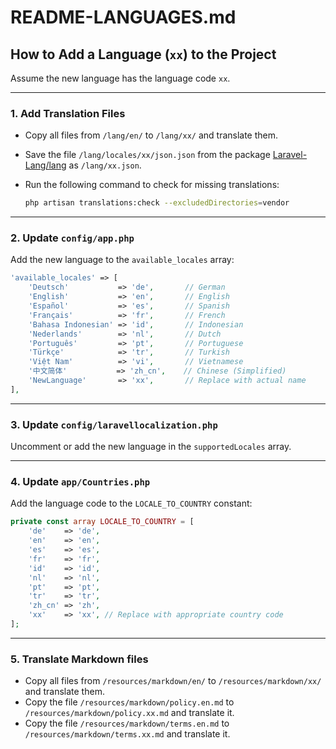 # README-LANGUAGES.md

## How to Add a Language (`xx`) to the Project

Assume the new language has the language code `xx`.

---

### 1. Add Translation Files

-   Copy all files from `/lang/en/` to `/lang/xx/` and translate them.
-   Save the file `/lang/locales/xx/json.json` from the package [Laravel-Lang/lang](https://github.com/Laravel-Lang/lang/tree/main/locales) as `/lang/xx.json`.
-   Run the following command to check for missing translations:

    ```bash
    php artisan translations:check --excludedDirectories=vendor
    ```

---

### 2. Update `config/app.php`

Add the new language to the `available_locales` array:

```php
'available_locales' => [
    'Deutsch'           => 'de',       // German
    'English'           => 'en',       // English
    'Español'           => 'es',       // Spanish
    'Français'          => 'fr',       // French
    'Bahasa Indonesian' => 'id',       // Indonesian
    'Nederlands'        => 'nl',       // Dutch
    'Português'         => 'pt',       // Portuguese
    'Türkçe'            => 'tr',       // Turkish
    'Việt Nam'          => 'vi',       // Vietnamese
    '中文简体'           => 'zh_cn',    // Chinese (Simplified)
    'NewLanguage'       => 'xx',       // Replace with actual name
],
```

---

### 3. Update `config/laravellocalization.php`

Uncomment or add the new language in the `supportedLocales` array.

---

### 4. Update `app/Countries.php`

Add the language code to the `LOCALE_TO_COUNTRY` constant:

```php
private const array LOCALE_TO_COUNTRY = [
    'de'    => 'de',
    'en'    => 'en',
    'es'    => 'es',
    'fr'    => 'fr',
    'id'    => 'id',
    'nl'    => 'nl',
    'pt'    => 'pt',
    'tr'    => 'tr',
    'zh_cn' => 'zh',
    'xx'    => 'xx', // Replace with appropriate country code
];
```

---

### 5. Translate Markdown files

-   Copy all files from `/resources/markdown/en/` to `/resources/markdown/xx/` and translate them.
-   Copy the file `/resources/markdown/policy.en.md` to `/resources/markdown/policy.xx.md` and translate it.
-   Copy the file `/resources/markdown/terms.en.md` to `/resources/markdown/terms.xx.md` and translate it.
